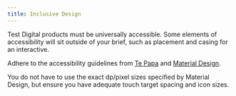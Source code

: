```yaml
---
title: Inclusive Design
---
```


Test Digital products must be universally accessible. Some elements of accessibility will sit outside of your brief, such as placement and casing for an interactive.

Adhere to the accessibility guidelines from [Te Papa](https://te-papa.github.io/_pages/foundations/accessibility/) and [Material Design](https://material.io/guidelines/usability/accessibility.html).

You do not have to use the exact dp/pixel sizes specified by Material Design, but ensure you have adequate touch target spacing and icon sizes.